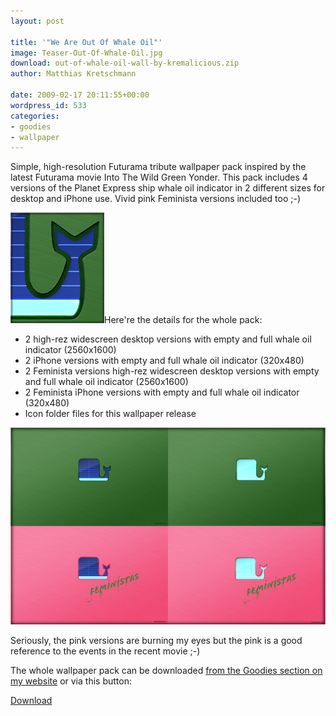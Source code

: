 ```yaml
---
layout: post

title: '"We Are Out Of Whale Oil"'
image: Teaser-Out-Of-Whale-Oil.jpg
download: out-of-whale-oil-wall-by-kremalicious.zip
author: Matthias Kretschmann

date: 2009-02-17 20:11:55+00:00
wordpress_id: 533
categories:
- goodies
- wallpaper
---
```


Simple, high-resolution Futurama tribute wallpaper pack inspired by the latest Futurama movie Into The Wild Green Yonder. This pack includes 4 versions of the Planet Express ship whale oil indicator in 2 different sizes for desktop and iPhone use. Vivid pink Feminista versions included too ;-)

![Futurama: Out Of Whale Oil Wallpaper Detail](/media/out_of_whale_oil_detail.png)Here're the details for the whole pack:

  * 2 high-rez widescreen desktop versions with empty and full whale oil indicator (2560x1600)
  * 2 iPhone versions with empty and full whale oil indicator (320x480)
  * 2 Feminista versions high-rez widescreen desktop versions with empty and full whale oil indicator (2560x1600)
  * 2 Feminista iPhone versions with empty and full whale oil indicator (320x480)
  * Icon folder files for this wallpaper release

[![Futurama: Out Of Whale Oil Wallpaper Pack by kremalicious](/media/out-of-whale-oil-overview.png)](http://www.kremalicious.com/goodies/#wall)

Seriously, the pink versions are burning my eyes but the pink is a good reference to the events in the recent movie ;-)

The whole wallpaper pack can be downloaded [from the Goodies section on my website](http://www.kremalicious.com/goodies/) or via this button:

<a class="btn btn-primary icon-download-alt" href="/media/out-of-whale-oil-wall-by-kremalicious.zip">Download</a>